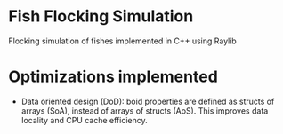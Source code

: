 # Fish Flocking Simulation
Flocking simulation of fishes implemented in C++ using Raylib

# Optimizations implemented
- Data oriented design (DoD): boid properties are defined as structs of arrays (SoA), instead of arrays of structs (AoS). This improves data locality and CPU cache efficiency.